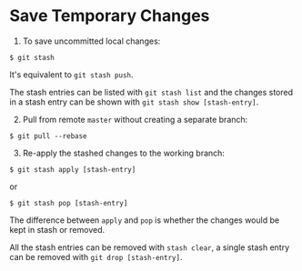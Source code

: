# Save Temporary Changes

1. To save uncommitted local changes:
  ```console
  $ git stash
  ```
  It's equivalent to `git stash push`.

  The stash entries can be listed with `git stash list` and the changes stored in a stash entry can be shown with `git stash show [stash-entry]`.

2. Pull from remote `master` without creating a separate branch:
  ```console
  $ git pull --rebase
  ```

3. Re-apply the stashed changes to the working branch:
  ```console
  $ git stash apply [stash-entry]
  ```
  or
  ```console
  $ git stash pop [stash-entry]
  ```
  The difference between `apply` and `pop` is whether the changes would be kept in stash or removed.

  All the stash entries can be removed with `stash clear`, a single stash entry can be removed with `git drop [stash-entry]`.
